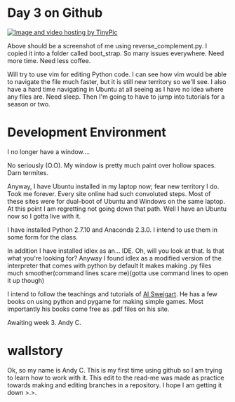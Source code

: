 # Day 3 on Github
<a href="http://tinypic.com?ref=29xcgns" target="_blank"><img src="http://i61.tinypic.com/29xcgns.jpg" border="0" alt="Image and video hosting by TinyPic"></a>

Above should be a screenshot of me using reverse\_complement.py. I copied it into a folder called boot_strap.
So many issues everywhere. Need more time. Need less coffee. 

Will try to use vim for editing Python code. I can see how vim would be able to navigate the file much faster, but it is still new territory so we'll see. I also have a hard time navigating in Ubuntu at all seeing as I have no idea where any files are. Need sleep. Then I'm going to have to jump into tutorials for a season or two. 


# Development Environment 

I no longer have a window....

No seriously (O.O). 
My window is pretty much paint over hollow spaces. Darn termites.

Anyway, I have Ubuntu installed in my laptop now; fear new territory I do. 
Took me forever. 
Every site online had such convoluted steps. 
Most of these sites were for dual-boot of Ubuntu and Windows on the same laptop. 
At this point I am regretting not going down that path. 
Well I have an Ubuntu now so I gotta live with it. 

I have installed Python 2.7.10 and Anaconda 2.3.0. 
I intend to use them in some form for the class.

In addition I have installed idlex as an... IDE. Oh, will you look at that. 
Is that what you're looking for? 
Anyway I found idlex as a modified version of the interpreter that comes with python by default
It makes making .py files much smoother(command lines scare me)(gotta use command lines to open it up though)

I intend to follow the teachings and tutorials of <a href="http://inventwithpython.com/" >Al Sweigart</a>.
He has a few books on using python and pygame for making simple games.
Most importantly his books come free as .pdf files on his site. 

Awaiting week 3. 
Andy C. 


# wallstory

Ok, so my name is Andy C.
This is my first time using github so I am trying to learn how to work with it. 
This edit to the read-me was made as practice towards making and editing branches in a repository.
I hope I am getting it down >.>. 
